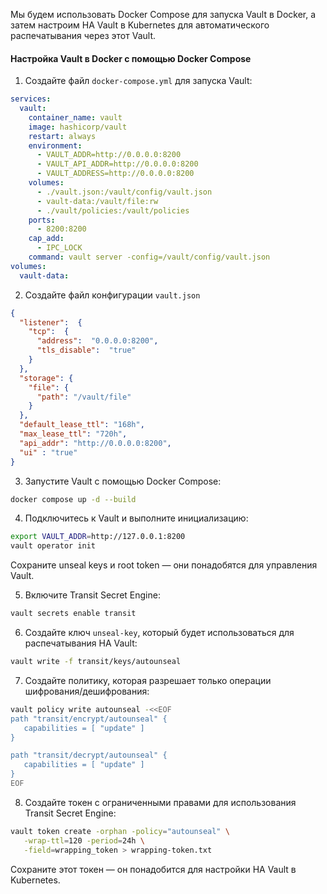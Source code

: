 Мы будем использовать Docker Compose для запуска Vault в Docker, а затем настроим HA Vault в Kubernetes для автоматического распечатывания через этот Vault.

 #### Настройка Vault в Docker с помощью Docker Compose

1. Создайте файл `docker-compose.yml` для запуска Vault:

```yaml
services:
  vault:
    container_name: vault
    image: hashicorp/vault
    restart: always
    environment:
      - VAULT_ADDR=http://0.0.0.0:8200
      - VAULT_API_ADDR=http://0.0.0.0:8200
      - VAULT_ADDRESS=http://0.0.0.0:8200
    volumes:
      - ./vault.json:/vault/config/vault.json
      - vault-data:/vault/file:rw
      - ./vault/policies:/vault/policies
    ports:
      - 8200:8200
    cap_add:
      - IPC_LOCK
    command: vault server -config=/vault/config/vault.json
volumes:
  vault-data:
```

2. Создайте файл конфигурации `vault.json`

```json
{
  "listener":  {
    "tcp":  {
      "address":  "0.0.0.0:8200",
      "tls_disable":  "true"
    }
  },
  "storage": {
    "file": {
      "path": "/vault/file"
    }
  },
  "default_lease_ttl": "168h",
  "max_lease_ttl": "720h",
  "api_addr": "http://0.0.0.0:8200",
  "ui" : "true"
}
```

3. Запустите Vault с помощью Docker Compose:

```bash
docker compose up -d --build
```

4. Подключитесь к Vault и выполните инициализацию:

```bash
export VAULT_ADDR=http://127.0.0.1:8200
vault operator init
```

Сохраните unseal keys и root token — они понадобятся для управления Vault.

5. Включите Transit Secret Engine:

```bash
vault secrets enable transit
```

6. Создайте ключ `unseal-key`, который будет использоваться для распечатывания HA Vault:

```bash
vault write -f transit/keys/autounseal
```

7. Создайте политику, которая разрешает только операции шифрования/дешифрования:

```bash
vault policy write autounseal -<<EOF
path "transit/encrypt/autounseal" {
   capabilities = [ "update" ]
}

path "transit/decrypt/autounseal" {
   capabilities = [ "update" ]
}
EOF
```

8. Создайте токен с ограниченными правами для использования Transit Secret Engine:

```bash
vault token create -orphan -policy="autounseal" \
   -wrap-ttl=120 -period=24h \
   -field=wrapping_token > wrapping-token.txt
```

Сохраните этот токен — он понадобится для настройки HA Vault в Kubernetes.